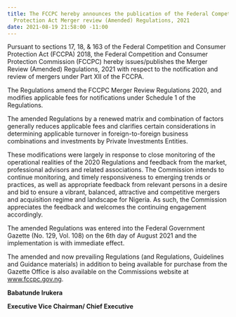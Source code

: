 ```yaml
---
title: The FCCPC hereby announces the publication of the Federal Competition and Consumer
  Protection Act Merger review (Amended) Regulations, 2021
date: 2021-08-19 21:58:00 -11:00
---
```


Pursuant to sections 17, 18, & 163 of the Federal Competition and Consumer Protection Act (FCCPA) 2018, the Federal Competition and Consumer Protection Commission (FCCPC) hereby issues/publishes the Merger Review (Amended) Regulations, 2021 with respect to the notification and review of mergers under Part XII of the FCCPA.


The Regulations amend the FCCPC Merger Review Regulations 2020, and modifies applicable fees for notifications under Schedule 1 of the Regulations. 


The amended Regulations by a renewed matrix and combination of factors generally reduces applicable fees and clarifies certain considerations in determining applicable turnover in foreign-to-foreign business combinations and investments by Private Investments Entities.


These modifications were largely in response to close monitoring of the operational realities of the 2020 Regulations and feedback from the market, professional advisors and related associations.  The Commission intends to continue monitoring, and timely responsiveness to emerging trends or practices, as well as appropriate feedback from relevant persons in a desire and bid to ensure a vibrant, balanced, attractive and competitive mergers and acquisition regime and landscape for Nigeria.  As such, the Commission appreciates the feedback and welcomes the continuing engagement accordingly. 



The amended Regulations was entered into the Federal Government Gazette (No. 129, Vol. 108) on the 6th day of August 2021 and the implementation is with immediate effect.


The amended and now prevailing Regulations (and Regulations, Guidelines and Guidance materials) in addition to being available for purchase from the Gazette Office is also available on the Commissions website at www.fccpc.gov.ng.


**Babatunde Irukera**

**Executive Vice Chairman/ Chief Executive**
